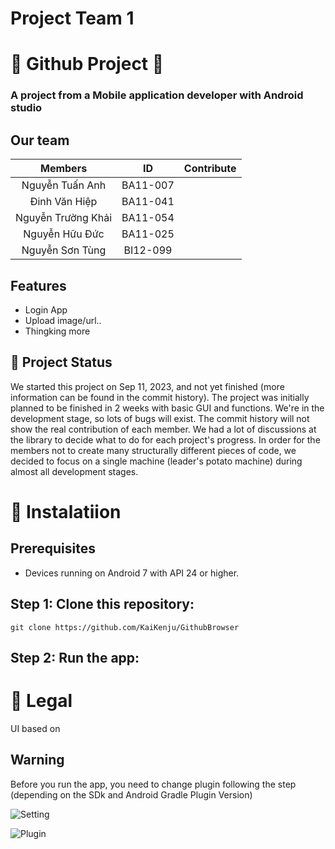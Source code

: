 # Project Team 1

# 📝 Github Project 📝
### A project from a Mobile application developer with Android studio

## Our team
|     Members        |    ID    |  Contribute        |
|:------------------:|:--------:|:------------------:|
|  Nguyễn Tuấn Anh   | BA11-007 |                    |
| Đinh Văn Hiệp      | BA11-041 |                    | 
| Nguyễn Trường Khải | BA11-054 |                    |
| Nguyễn Hữu Đức     | BA11-025 |                    |
| Nguyễn Sơn Tùng    | BI12-099 |                    |


## Features

 - Login App
 - Upload image/url..
 - Thingking more

## 📝 Project Status
We started this project on Sep 11, 2023, and not yet finished (more information can be found in the commit history). 
The project was initially planned to be finished in 2 weeks with basic GUI and functions. We're in the development stage, so lots of bugs will exist. 
The commit history will not show the real contribution of each member. 
We had a lot of discussions at the library to decide what to do for each project's progress. 
In order for the members not to create many structurally different pieces of code, we decided to focus on a single machine (leader's potato machine) during almost all development stages.
 
# 🚀 Instalatiion

## Prerequisites

- Devices running on Android 7 with API 24 or higher.

## Step 1: Clone this repository:

```
git clone https://github.com/KaiKenju/GithubBrowser
```

## Step 2: Run the app:
# 🔖 Legal 

UI based on
## Warning
Before you run the app, you need to change plugin following the step (depending on the SDk and Android Gradle Plugin Version)

![Setting](https://github.com/KaiKenju/GithubBrowser/assets/94727276/95e1636b-4d56-40af-b5c2-253c57f106c0)

![Plugin](https://github.com/KaiKenju/GithubBrowser/assets/94727276/8b095eaf-fe66-4c9f-bc42-34f02fb32441)



